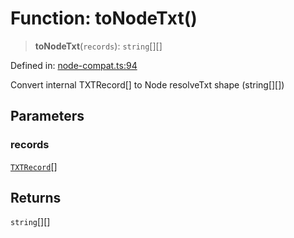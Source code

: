 # Function: toNodeTxt()

> **toNodeTxt**(`records`): `string`[][]

Defined in: [node-compat.ts:94](https://github.com/Nick2bad4u/dnsValidator/blob/main/src/node-compat.ts#L94)

Convert internal TXTRecord[] to Node resolveTxt shape (string[][])

## Parameters

### records

[`TXTRecord`](../interfaces/TXTRecord.md)[]

## Returns

`string`[][]
